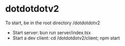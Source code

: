 # dotdotdotv2

To start, be in the root directory /dotdotdotv2

- Start server: bun run server/index.tsx
- Start a dev client: cd /dotdotdotv2/client; npm start
